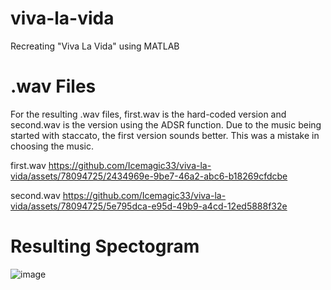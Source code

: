 # viva-la-vida
Recreating "Viva La Vida" using MATLAB

# .wav Files 
For the resulting .wav files, first.wav is the hard-coded version and second.wav is the version using the ADSR function. Due to the music being started with staccato, the first version sounds better. This was a mistake in choosing the music. 

first.wav
https://github.com/Icemagic33/viva-la-vida/assets/78094725/2434969e-9be7-46a2-abc6-b18269cfdcbe

second.wav
https://github.com/Icemagic33/viva-la-vida/assets/78094725/5e795dca-e95d-49b9-a4cd-12ed5888f32e

# Resulting Spectogram 
![image](https://github.com/Icemagic33/viva-la-vida/assets/78094725/f7bc67f6-ec94-437a-bd4b-df55eafb300c)





